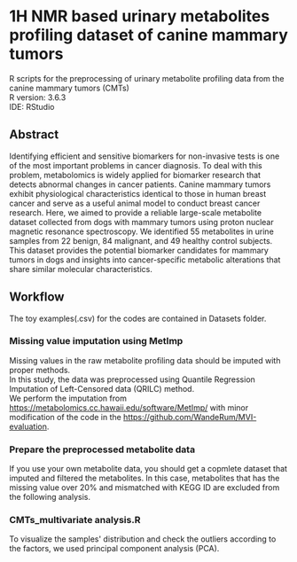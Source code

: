 # 1H NMR based urinary metabolites profiling dataset of canine mammary tumors 
R scripts for the preprocessing of urinary metabolite profiling data from the canine mammary tumors (CMTs) \
R version: 3.6.3 \
IDE: RStudio 

## Abstract
Identifying efficient and sensitive biomarkers for non-invasive tests is one of the most important problems in cancer diagnosis. To deal with this problem, metabolomics is widely applied for biomarker research that detects abnormal changes in cancer patients. Canine mammary tumors exhibit physiological characteristics identical to those in human breast cancer and serve as a useful animal model to conduct breast cancer research. Here, we aimed to provide a reliable large-scale metabolite dataset collected from dogs with mammary tumors using proton nuclear magnetic resonance spectroscopy. We identified 55 metabolites in urine samples from 22 benign, 84 malignant, and 49 healthy control subjects. This dataset provides the potential biomarker candidates for mammary tumors in dogs and insights into cancer-specific metabolic alterations that share similar molecular characteristics.

## Workflow
The toy examples(.csv) for the codes are contained in Datasets folder. 

### Missing value imputation using MetImp
Missing values in the raw metabolite profiling data should be imputed with proper methods. \
In this study, the data was preprocessed using Quantile Regression Imputation of Left-Censored data (QRILC) method. \
We perform the imputation from https://metabolomics.cc.hawaii.edu/software/MetImp/ with minor modification of the code in the https://github.com/WandeRum/MVI-evaluation. 

### Prepare the preprocessed metabolite data 
If you use your own metabolite data, you should get a copmlete dataset that imputed and filtered the metabolites.
In this case, metabolites that has the missing value over 20% and mismatched with KEGG ID are excluded from the following analysis.

### CMTs_multivariate analysis.R
To visualize the samples' distribution and check the outliers according to the factors, we used principal component analysis (PCA).
